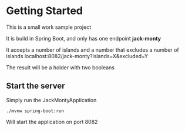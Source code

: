 # Getting Started

This is a small work sample project

It is build in Spring Boot, and only has one endpoint **jack-monty**

It accepts a number of islands and a number that excludes a number of islands
localhost:8082/jack-monty?islands=X&excluded=Y

The result will be a holder with two booleans

## Start the server
Simply run the JackMontyApplication

    ./mvnw spring-boot:run

Will start the application on port 8082